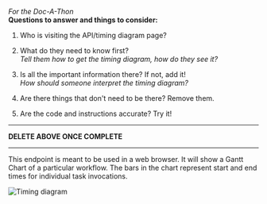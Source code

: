 _For the Doc-A-Thon_  
**Questions to answer and things to consider:**

1. Who is visiting the API/timing diagram page?  

2. What do they need to know first?  
*Tell them how to get the timing diagram, how do they see it?*
3. Is all the important information there? If not, add it!  
*How should someone interpret the timing diagram?*
4. Are there things that don't need to be there? Remove them.  

5. Are the code and instructions accurate? Try it!

---
 **DELETE ABOVE ONCE COMPLETE**

---

This endpoint is meant to be used in a web browser.  It will show a Gantt Chart of a particular workflow.  The bars in the chart represent start and end times for individual task invocations.

![Timing diagram](http://i.imgur.com/EOE2HoL.png)